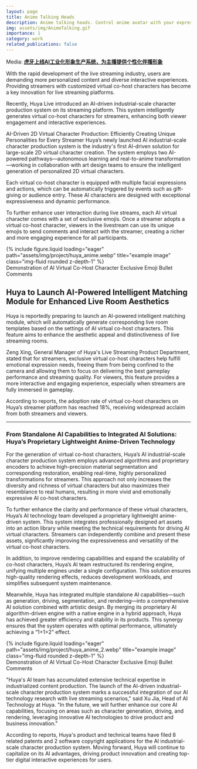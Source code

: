 ```yaml
---
layout: page
title: Anime Talking Heads
description: Anime talking heads. Control anime avatar with your expression in real time. We also build SDK, which only occupy 9% I7 CPU's performance (No GPU!).
img: assets/img/AnimeTalking.gif
importance: 1
category: work
related_publications: false
---
```

Media: [**虎牙上线AI工业化形象生产系统，为主播提供个性化伴播形象**](https://www.sohu.com/a/481791844_118792)

With the rapid development of the live streaming industry, users are demanding more personalized content and diverse interactive experiences. Providing streamers with customized virtual co-host characters has become a key innovation for live streaming platforms.

Recently, Huya Live introduced an AI-driven industrial-scale character production system on its streaming platform. This system intelligently generates virtual co-host characters for streamers, enhancing both viewer engagement and interactive experiences.

AI-Driven 2D Virtual Character Production: Efficiently Creating Unique Personalities for Every Streamer
Huya’s newly launched AI industrial-scale character production system is the industry's first AI-driven solution for large-scale 2D virtual character creation. The system employs two AI-powered pathways—autonomous learning and real-to-anime transformation—working in collaboration with art design teams to ensure the intelligent generation of personalized 2D virtual characters.

Each virtual co-host character is equipped with multiple facial expressions and actions, which can be automatically triggered by events such as gift-giving or audience entry. These AI characters are designed with exceptional expressiveness and dynamic performance.

To further enhance user interaction during live streams, each AI virtual character comes with a set of exclusive emojis. Once a streamer adopts a virtual co-host character, viewers in the livestream can use its unique emojis to send comments and interact with the streamer, creating a richer and more engaging experience for all participants.



<div class="row">
    <div class="col-sm mt-3 mt-md-0">
        {% include figure.liquid loading="eager" path="assets/img/project/huya_anime.webp" title="example image" class="img-fluid rounded z-depth-1" %}
    </div>
</div>
<div class="caption">
    Demonstration of AI Virtual Co-Host Character Exclusive Emoji Bullet Comments
</div>


## Huya to Launch AI-Powered Intelligent Matching Module for Enhanced Live Room Aesthetics

Huya is reportedly preparing to launch an AI-powered intelligent matching module, which will automatically generate corresponding live room templates based on the settings of AI virtual co-host characters. This feature aims to enhance the aesthetic appeal and distinctiveness of live streaming rooms.

Zeng Xing, General Manager of Huya's Live Streaming Product Department, stated that for streamers, exclusive virtual co-host characters help fulfill emotional expression needs, freeing them from being confined to the camera and allowing them to focus on delivering the best gameplay performance and streaming quality. For viewers, this feature provides a more interactive and engaging experience, especially when streamers are fully immersed in gameplay.

According to reports, the adoption rate of virtual co-host characters on Huya’s streamer platform has reached 18%, receiving widespread acclaim from both streamers and viewers.

---

### From Standalone AI Capabilities to Integrated AI Solutions: Huya’s Proprietary Lightweight Anime-Driven Technology

For the generation of virtual co-host characters, Huya’s AI industrial-scale character production system employs advanced algorithms and proprietary encoders to achieve high-precision material segmentation and corresponding restoration, enabling real-time, highly personalized transformations for streamers. This approach not only increases the diversity and richness of virtual characters but also maximizes their resemblance to real humans, resulting in more vivid and emotionally expressive AI co-host characters.

To further enhance the clarity and performance of these virtual characters, Huya’s AI technology team developed a proprietary lightweight anime-driven system. This system integrates professionally designed art assets into an action library while meeting the technical requirements for driving AI virtual characters. Streamers can independently combine and present these assets, significantly improving the expressiveness and versatility of the virtual co-host characters.

In addition, to improve rendering capabilities and expand the scalability of co-host characters, Huya’s AI team restructured its rendering engine, unifying multiple engines under a single configuration. This solution ensures high-quality rendering effects, reduces development workloads, and simplifies subsequent system maintenance.

Meanwhile, Huya has integrated multiple standalone AI capabilities—such as generation, driving, segmentation, and rendering—into a comprehensive AI solution combined with artistic design. By merging its proprietary AI algorithm-driven engine with a native engine in a hybrid approach, Huya has achieved greater efficiency and stability in its products. This synergy ensures that the system operates with optimal performance, ultimately achieving a “1+1>2” effect.


<div class="row">
    <div class="col-sm mt-3 mt-md-0">
        {% include figure.liquid loading="eager" path="assets/img/project/huya_anime_2.webp" title="example image" class="img-fluid rounded z-depth-1" %}
    </div>
</div>
<div class="caption">
    Demonstration of AI Virtual Co-Host Character Exclusive Emoji Bullet Comments
</div>


"Huya's AI team has accumulated extensive technical expertise in industrialized content production. The launch of the AI-driven industrial-scale character production system marks a successful integration of our AI technology research with live streaming scenarios," said Xu Jia, Head of AI Technology at Huya. "In the future, we will further enhance our core AI capabilities, focusing on areas such as character generation, driving, and rendering, leveraging innovative AI technologies to drive product and business innovation."

According to reports, Huya's product and technical teams have filed 8 related patents and 2 software copyright applications for the AI industrial-scale character production system. Moving forward, Huya will continue to capitalize on its AI advantages, driving product innovation and creating top-tier digital interactive experiences for users.

